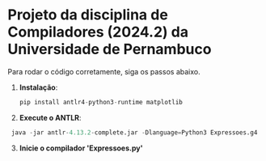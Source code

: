 # Projeto da disciplina de Compiladores (2024.2) da Universidade de Pernambuco

  Para rodar o código corretamente, siga os passos abaixo.

  1. **Instalação**:
     ```python
     pip install antlr4-python3-runtime matplotlib
     ```
  2. **Execute o ANTLR**:
     
   ```py
    java -jar antlr-4.13.2-complete.jar -Dlanguage=Python3 Expressoes.g4
   ```
  3. **Inicie o compilador 'Expressoes.py'**

